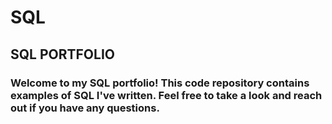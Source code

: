 # SQL

## SQL PORTFOLIO

### Welcome to my SQL portfolio! This code repository contains examples of SQL I've written. Feel free to take a look and reach out if you have any questions.
